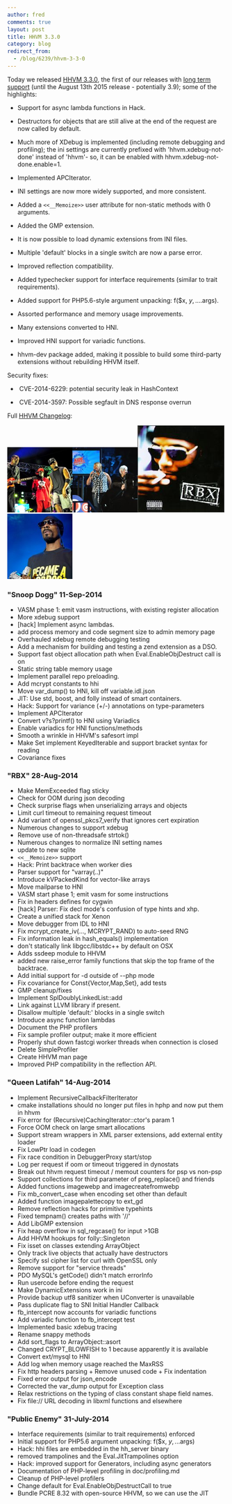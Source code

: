 ```yaml
---
author: fred
comments: true
layout: post
title: HHVM 3.3.0
category: blog
redirect_from:
  - /blog/6239/hhvm-3-3-0
---
```


Today we released [HHVM 3.3.0](https://github.com/facebook/hhvm/wiki/Prebuilt%20Packages%20for%20HHVM), the first of our releases with [long term support](http://hhvm.com/blog/6083/hhvm-long-term-support) (until the August 13th 2015 release - potentially 3.9); some of the highlights:

<!--truncate-->

  * Support for async lambda functions in Hack.


  * Destructors for objects that are still alive at the end of the request are now called by default.


  * Much more of XDebug is implemented (including remote debugging and profiling); the ini settings are currently prefixed with 'hhvm.xdebug-not-done' instead of 'hhvm'- so, it can be enabled with hhvm.xdebug-not-done.enable=1.


  * Implemented APCIterator.


  * INI settings are now more widely supported, and more consistent.


  * Added a `<<__Memoize>>` user attribute for non-static methods with 0 arguments.


  * Added the GMP extension.


  * It is now possible to load dynamic extensions from INI files.


  * Multiple 'default' blocks in a single switch are now a parse error.


  * Improved reflection compatibility.


  * Added typechecker support for interface requirements (similar to trait requirements).


  * Added support for PHP5.6-style argument unpacking: f($x, $y, ....$args).


  * Assorted performance and memory usage improvements.


  * Many extensions converted to HNI.


  * Improved HNI support for variadic functions.


  * hhvm-dev package added, making it possible to build some third-party extensions without rebuilding HHVM itself.


Security fixes:


  *  CVE-2014-6229: potential security leak in HashContext


  *  CVE-2014-3597: Possible segfault in DNS response overrun


Full [HHVM Changelog](https://github.com/facebook/hhvm/blob/HHVM-3.3.0/hphp/NEWS):

![Public_Enemy_@_Sir_Stewart_Bovell_Park_(2_1_2011)_(5356059653)](/static/images/posts/Public_Enemy_@_Sir_Stewart_Bovell_Park_2_1_2011_5356059653.jpg)![1024px-QueenLatifah2009WATF_2](/static/images/posts/1024px-QueenLatifah2009WATF_2.jpg)![RBXTheRBXFiles](/static/images/posts/RBXTheRBXFiles.jpg)![640px-Snoop_Dogg_on_Stage](/static/images/posts/640px-Snoop_Dogg_on_Stage.jpg)

### "Snoop Dogg" 11-Sep-2014

- VASM phase 1: emit vasm instructions, with existing register allocation
- More xdebug support
- [hack] Implement async lambdas.
- add process memory and code segment size to admin memory page
- Overhauled xdebug remote debugging testing
- Add a mechanism for building and testing a zend extension as a DSO.
- Support fast object allocation path when Eval.EnableObjDestruct call is on
- Static string table memory usage
- Implement parallel repo preloading.
- Add mcrypt constants to hhi
- Move var_dump() to HNI, kill off variable.idl.json
- JIT: Use std, boost, and folly instead of smart containers.
- Hack: Support for variance (+/-) annotations on type-parameters
- Implement APCIterator
- Convert v?s?printf() to HNI using Variadics
- Enable variadics for HNI functions/methods
- Smooth a wrinkle in HHVM's safesort impl
- Make Set implement KeyedIterable and support bracket syntax for reading
- Covariance fixes

### "RBX" 28-Aug-2014

- Make MemExceeded flag sticky
- Check for OOM during json decoding
- Check surprise flags when unserializing arrays and objects
- Limit curl timeout to remaining request timeout
- Add variant of openssl_pkcs7_verify that ignores cert expiration
- Numerous changes to support xdebug
- Remove use of non-threadsafe strtok()
- Numerous changes to normalize INI setting names
- update to new sqlite
- `<<__Memoize>>` support
- Hack: Print backtrace when worker dies
- Parser support for "varray(..)"
- Introduce kVPackedKind for vector-like arrays
- Move mailparse to HNI
- VASM start phase 1; emit vasm for some instructions
- Fix in headers defines for cygwin
- [hack] Parser: Fix decl mode's confusion of type hints and xhp.
- Create a unified stack for Xenon
- Move debugger from IDL to HNI
- Fix mcrypt_create_iv(..., MCRYPT_RAND) to auto-seed RNG
- Fix information leak in hash_equals() implementation
- don't statically link libgcc/libstdc++ by default on OSX
- Adds ssdeep module to HHVM
- added new raise_error family functions that skip the top frame of the backtrace.
- Add initial support for -d outside of --php mode
- Fix covariance for Const{Vector,Map,Set}, add tests
- GMP cleanup/fixes
- Implement SplDoublyLinkedList::add
- Link against LLVM library if present.
- Disallow multiple 'default:' blocks in a single switch
- Introduce async function lambdas
- Document the PHP profilers
- Fix sample profiler output; make it more efficient
- Properly shut down fastcgi worker threads when connection is closed
- Delete SimpleProfiler
- Create HHVM man page
- Improved PHP compatibility in the reflection API.

### "Queen Latifah" 14-Aug-2014

- Implement RecursiveCallbackFilterIterator
- cmake installations should no longer put files in hphp and now put them in hhvm
- Fix error for (Recursive)CachingIterator::ctor's param 1
- Force OOM check on large smart allocations
- Support stream wrappers in XML parser extensions, add external entity loader
- Fix LowPtr load in codegen
- Fix race condition in DebuggerProxy start/stop
- Log per request if oom or timeout triggered in dynostats
- Break out hhvm request timeout / memout counters for psp vs non-psp
- Support collections for third parameter of preg_replace() and friends
- Added functions imagewebp and imagecreatefromwebp
- Fix mb_convert_case when encoding set other than default
- Added function imagepalettecopy to ext_gd
- Remove reflection hacks for primitive typehints
- Fixed tempnam() creates paths with '//'
- Add LibGMP extension
- Fix heap overflow in sql_regcase() for input >1GB
- Add HHVM hookups for folly::Singleton
- Fix isset on classes extending ArrayObject
- Only track live objects that actually have destructors
- Specify ssl cipher list for curl with OpenSSL only
- Remove support for "service threads"
- PDO MySQL's getCode() didn't match errorInfo
- Run usercode before ending the request
- Make DynamicExtensions work in ini
- Provide backup utf8 sanitizer when UConverter is unavailable
- Pass duplicate flag to SNI Initial Handler Callback
- fb_intercept now accounts for variadic functions
- Add variadic function to fb_intercept test
- Implemented basic xdebug tracing
- Rename snappy methods
- Add sort_flags to ArrayObject::asort
- Changed CRYPT_BLOWFISH to 1 because apparently it is available
- Convert ext/mysql to HNI
- Add log when memory usage reached the MaxRSS
- Fix http headers parsing + Remove unused code + Fix indentation
- Fixed error output for json_encode
- Corrected the var_dump output for Exception class
- Relax restrictions on the typing of class constant shape field names.
- Fix file:// URL decoding in libxml functions and elsewhere

### "Public Enemy" 31-July-2014

- Interface requirements (similar to trait requirements) enforced
- Initial support for PHP5.6 argument unpacking: f($x, $y, ...$args)
- Hack: hhi files are embedded in the hh_server binary
- removed trampolines and the Eval.JitTrampolines option
- Hack: improved support for Generators, including async generators
- Documentation of PHP-level profiling in doc/profiling.md
- Cleanup of PHP-level profilers
- Change default for Eval.EnableObjDestructCall to true
- Bundle PCRE 8.32 with open-source HHVM, so we can use the JIT

